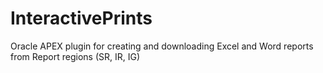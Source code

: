# InteractivePrints
Oracle APEX plugin for creating and downloading Excel and Word reports from Report regions (SR, IR, IG)
